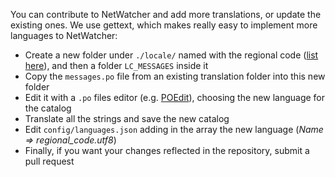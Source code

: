 You can contribute to NetWatcher and add more translations, or update the existing ones.
We use gettext, which makes really easy to implement more languages to NetWatcher:

* Create a new folder under `./locale/` named with the regional code ([list here](https://gist.github.com/jacobbubu/1836273)), and then a folder `LC_MESSAGES` inside it
* Copy the `messages.po` file from an existing translation folder into this new folder
* Edit it with a `.po` files editor (e.g. [POEdit](http://poedit.net)), choosing the new language for the catalog
* Translate all the strings and save the new catalog
* Edit `config/languages.json` adding in the array the new language (_Name => regional_code.utf8_)
* Finally, if you want your changes reflected in the repository, submit a pull request
